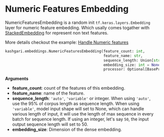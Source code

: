 # Numeric Features Embedding

NumericFeaturesEmbedding is a random init `tf.keras.layers.Embedding` layer for numeric feature embedding. Which usally comes togather with [StackedEmbedding](stacked-embedding.md) for represent non text features.

More details checkout the example: [Handle Numeric features](../advance-use/handle-numeric-features.md)

```python
kashgari.embeddings.NumericFeaturesEmbedding(feature_count: int,
                                             feature_name: str,
                                             sequence_length: Union[str, int] = 'auto',
                                             embedding_size: int = None,
                                             processor: Optional[BaseProcessor] = None)
```

**Arguments**

- **feature_count**: count of the features of this embedding.
- **feature_name**: name of the feature.
- **sequence_length**: `'auto'`, `'variable'` or integer. When using `'auto'`, use the 95% of corpus length as sequence length. When using `'variable'`, model input shape will set to None, which can handle various length of input, it will use the length of max sequence in every batch for sequence length. If using an integer, let's say `50`, the input output sequence length will set to 50.
- **embedding_size**: Dimension of the dense embedding.